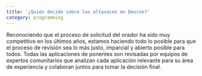 ```yaml
---
title: '¿Quién decide sobre los altavoces en Devcon?'
category: programming
---
```


Reconociendo que el proceso de solicitud del orador ha sido muy competitivo en los últimos años, estamos haciendo todo lo posible para que el proceso de revisión sea lo más justo, imparcial y abierto posible para todos. Todas las aplicaciones de ponentes son revisadas por equipos de expertos comunitarios que analizan cada aplicación relevante para su área de experiencia y colaboran juntos para tomar la decisión final.
